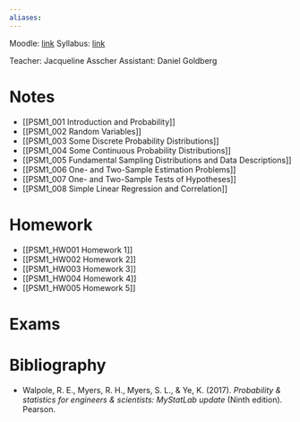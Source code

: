 ```yaml
---
aliases:
---
```



Moodle: [link](https://moodle24.technion.ac.il/course/view.php?id=3058)
Syllabus: [link](https://moodle24.technion.ac.il/mod/resource/view.php?id=166866)

Teacher: Jacqueline Asscher
Assistant: Daniel Goldberg
# Notes

- [[PSM1_001 Introduction and Probability]]
- [[PSM1_002 Random Variables]]
- [[PSM1_003 Some Discrete Probability  Distributions]]
- [[PSM1_004 Some Continuous Probability Distributions]]
- [[PSM1_005 Fundamental Sampling Distributions and Data Descriptions]]
- [[PSM1_006 One- and Two-Sample  Estimation Problems]]
- [[PSM1_007 One- and Two-Sample Tests of  Hypotheses]]
- [[PSM1_008 Simple Linear Regression and Correlation]]

# Homework
- [[PSM1_HW001 Homework 1]]
- [[PSM1_HW002 Homework 2]]
- [[PSM1_HW003 Homework 3]]
- [[PSM1_HW004 Homework 4]]
- [[PSM1_HW005 Homework 5]]

# Exams

# Bibliography
- Walpole, R. E., Myers, R. H., Myers, S. L., & Ye, K. (2017). _Probability & statistics for engineers & scientists: MyStatLab update_ (Ninth edition). Pearson.